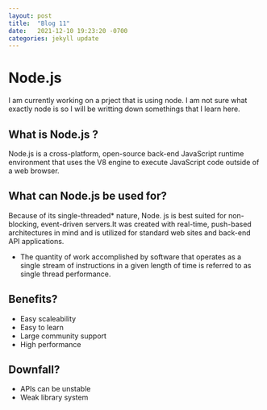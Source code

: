 ```yaml
---
layout: post
title:  "Blog 11"
date:   2021-12-10 19:23:20 -0700
categories: jekyll update
---
```

# Node.js
I am currently working on a prject that is using node. I am not sure what exactly node is so I will be writting down somethings that I learn here.

## What is Node.js ? 
Node.js is a cross-platform, open-source back-end JavaScript runtime environment that uses the V8 engine to execute JavaScript code outside of a web browser.

## What can Node.js be used for?
Because of its single-threaded* nature, Node. js is best suited for non-blocking, event-driven servers.It was created with real-time, push-based architectures in mind and is utilized for standard web sites and back-end API applications. 

* The quantity of work accomplished by software that operates as a single stream of instructions in a given length of time is referred to as single thread performance.

## Benefits?
* Easy scaleability 
* Easy to learn             
* Large community support
* High performance

## Downfall?
* APIs can be unstable
* Weak library system

